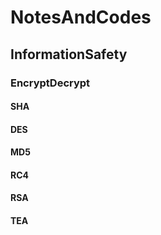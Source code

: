# NotesAndCodes
## InformationSafety
### EncryptDecrypt
#### SHA
#### DES
#### MD5
#### RC4
#### RSA
#### TEA
